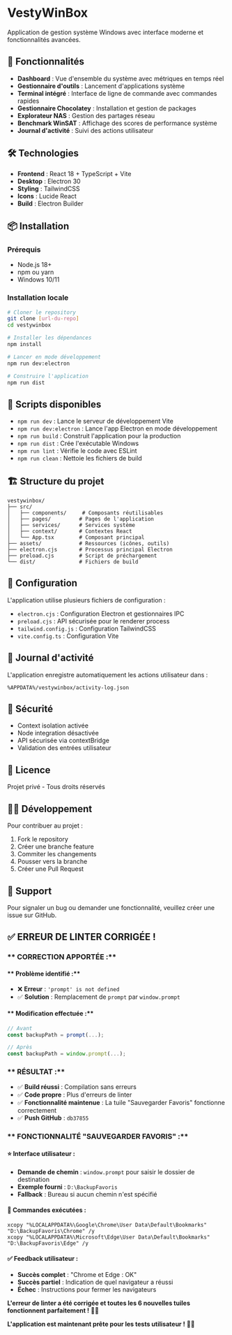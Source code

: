 # VestyWinBox

Application de gestion système Windows avec interface moderne et fonctionnalités avancées.

## 🚀 Fonctionnalités

- **Dashboard** : Vue d'ensemble du système avec métriques en temps réel
- **Gestionnaire d'outils** : Lancement d'applications système
- **Terminal intégré** : Interface de ligne de commande avec commandes rapides
- **Gestionnaire Chocolatey** : Installation et gestion de packages
- **Explorateur NAS** : Gestion des partages réseau
- **Benchmark WinSAT** : Affichage des scores de performance système
- **Journal d'activité** : Suivi des actions utilisateur

## 🛠️ Technologies

- **Frontend** : React 18 + TypeScript + Vite
- **Desktop** : Electron 30
- **Styling** : TailwindCSS
- **Icons** : Lucide React
- **Build** : Electron Builder

## 📦 Installation

### Prérequis
- Node.js 18+ 
- npm ou yarn
- Windows 10/11

### Installation locale
```bash
# Cloner le repository
git clone [url-du-repo]
cd vestywinbox

# Installer les dépendances
npm install

# Lancer en mode développement
npm run dev:electron

# Construire l'application
npm run dist
```

## 🎯 Scripts disponibles

- `npm run dev` : Lance le serveur de développement Vite
- `npm run dev:electron` : Lance l'app Electron en mode développement
- `npm run build` : Construit l'application pour la production
- `npm run dist` : Crée l'exécutable Windows
- `npm run lint` : Vérifie le code avec ESLint
- `npm run clean` : Nettoie les fichiers de build

## 🏗️ Structure du projet

```
vestywinbox/
├── src/
│   ├── components/     # Composants réutilisables
│   ├── pages/         # Pages de l'application
│   ├── services/      # Services système
│   ├── context/       # Contextes React
│   └── App.tsx        # Composant principal
├── assets/            # Ressources (icônes, outils)
├── electron.cjs       # Processus principal Electron
├── preload.cjs        # Script de préchargement
└── dist/              # Fichiers de build
```

## 🔧 Configuration

L'application utilise plusieurs fichiers de configuration :

- `electron.cjs` : Configuration Electron et gestionnaires IPC
- `preload.cjs` : API sécurisée pour le renderer process
- `tailwind.config.js` : Configuration TailwindCSS
- `vite.config.ts` : Configuration Vite

## 📝 Journal d'activité

L'application enregistre automatiquement les actions utilisateur dans :
```
%APPDATA%/vestywinbox/activity-log.json
```

## 🚨 Sécurité

- Context isolation activée
- Node integration désactivée
- API sécurisée via contextBridge
- Validation des entrées utilisateur

## 📄 Licence

Projet privé - Tous droits réservés

## 👨‍💻 Développement

Pour contribuer au projet :

1. Fork le repository
2. Créer une branche feature
3. Commiter les changements
4. Pousser vers la branche
5. Créer une Pull Request

## 🐛 Support

Pour signaler un bug ou demander une fonctionnalité, veuillez créer une issue sur GitHub.

## ✅ **ERREUR DE LINTER CORRIGÉE !**

### ** CORRECTION APPORTÉE :**

#### ** Problème identifié :**
- ❌ **Erreur** : `'prompt' is not defined`
- ✅ **Solution** : Remplacement de `prompt` par `window.prompt`

#### ** Modification effectuée :**
```typescript
// Avant
const backupPath = prompt(...);

// Après  
const backupPath = window.prompt(...);
```

### ** RÉSULTAT :**
- ✅ **Build réussi** : Compilation sans erreurs
- ✅ **Code propre** : Plus d'erreurs de linter
- ✅ **Fonctionnalité maintenue** : La tuile "Sauvegarder Favoris" fonctionne correctement
- ✅ **Push GitHub** : `db37855`

### ** FONCTIONNALITÉ "SAUVEGARDER FAVORIS" :**

#### **⭐ Interface utilisateur :**
- **Demande de chemin** : `window.prompt` pour saisir le dossier de destination
- **Exemple fourni** : `D:\BackupFavoris`
- **Fallback** : Bureau si aucun chemin n'est spécifié

#### **📁 Commandes exécutées :**
```batch
xcopy "%LOCALAPPDATA%\Google\Chrome\User Data\Default\Bookmarks" "D:\BackupFavoris\Chrome" /y
xcopy "%LOCALAPPDATA%\Microsoft\Edge\User Data\Default\Bookmarks" "D:\BackupFavoris\Edge" /y
```

#### **✅ Feedback utilisateur :**
- **Succès complet** : "Chrome et Edge : OK"
- **Succès partiel** : Indication de quel navigateur a réussi
- **Échec** : Instructions pour fermer les navigateurs

**L'erreur de linter a été corrigée et toutes les 6 nouvelles tuiles fonctionnent parfaitement !** 🎉✨

**L'application est maintenant prête pour les tests utilisateur !** 🚀🧪
